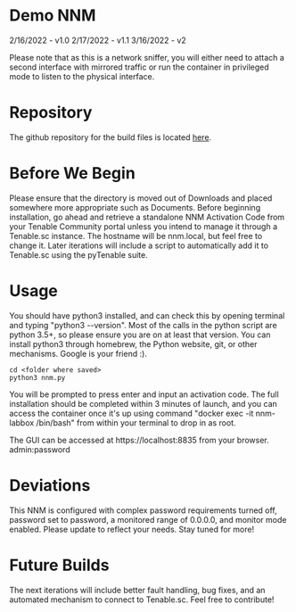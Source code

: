 # Demo NNM 

2/16/2022 - v1.0
2/17/2022 - v1.1
3/16/2022 - v2

Please note that as this is a network sniffer, you will either need to attach a second interface with mirrored traffic or run the container in privileged mode to listen to the physical interface. 

# Repository

The github repository for the build files is located [here](https://github.com/underwateroverlander/Docker-NNM).

# Before We Begin

Please ensure that the directory is moved out of Downloads and placed somewhere more appropriate such as Documents. Before beginning installation, go ahead and retrieve a standalone NNM Activation Code from your Tenable Community portal unless you intend to manage it through a Tenable.sc instance. The hostname will be nnm.local, but feel free to change it. Later iterations will include a script to automatically add it to Tenable.sc using the pyTenable suite.

# Usage

You should have python3 installed, and can check this by opening terminal and typing "python3 --version". Most of the calls in the python script are python 3.5+, so please ensure you are on at least that version. You can install python3 through homebrew, the Python website, git, or other mechanisms. Google is your friend :).

    cd <folder where saved>
    python3 nnm.py

You will be prompted to press enter and input an activation code. The full installation should be completed within 3 minutes of launch, and you can access the container once it's up using command "docker exec -it nnm-labbox /bin/bash" from within your terminal to drop in as root. 

The GUI can be accessed at https://localhost:8835 from your browser. 
admin:password

# Deviations

This NNM is configured with complex password requirements turned off, password set to password, a monitored range of 0.0.0.0, and monitor mode enabled. Please update to reflect your needs. Stay tuned for more!

# Future Builds

The next iterations will include better fault handling, bug fixes, and an automated mechanism to connect to Tenable.sc. Feel free to contribute!
